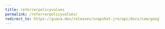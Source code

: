 ```yaml
---
title: referrerpolicyvalues
permalink: /referrerpolicyvalues/
redirect_to: https://guava.dev/releases/snapshot-jre/api/docs/com/google/common/net/HttpHeaders.ReferrerPolicyValues.html
---
```

